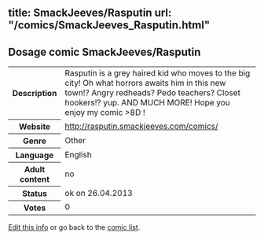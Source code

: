 title: SmackJeeves/Rasputin
url: "/comics/SmackJeeves_Rasputin.html"
---
Dosage comic SmackJeeves/Rasputin
-----------------------------------------

<p id="msg"></p>
<script type="text/javascript">
if (window.location.search === '?edit_info_mail=sent_ok') {
  var elem = document.getElementById("msg");
  elem.innerHTML = 'Edited information sucessfully sent.';
  elem.className = 'ok';
}
</script>
<table class="comicinfo">
<tr>
<th>Description</th><td>Rasputin is a grey haired kid who moves to the big city! Oh what horrors awaits him in this new town!? Angry redheads? Pedo teachers? Closet hookers!? yup. AND MUCH MORE! Hope you enjoy my comic &gt;8D !</td>
</tr>
<tr>
<th>Website</th><td><a href="http://rasputin.smackjeeves.com/comics/">http://rasputin.smackjeeves.com/comics/</a></td>
</tr>
<tr>
<th>Genre</th><td>Other</td>
</tr>
<tr>
<th>Language</th><td>English</td>
</tr>
<tr>
<th>Adult content</th><td>no</td>
</tr>
<tr>
<th>Status</th><td>ok on 26.04.2013</td>
</tr>
<tr>
<th>Votes</th><td>0</td>
</tr>
</table>

[Edit this info](SmackJeeves_Rasputin_edit.html) or go back to the [comic list](../comic-index.html).
